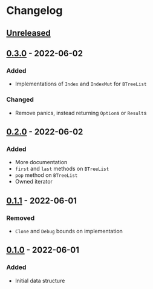 # Changelog

## [Unreleased]

## [0.3.0] - 2022-06-02

### Added

- Implementations of `Index` and `IndexMut` for `BTreeList`

### Changed

- Remove panics, instead returning `Option`s or `Result`s

## [0.2.0] - 2022-06-02

### Added

- More documentation
- `first` and `last` methods on `BTreeList`
- `pop` method on `BTreeList`
- Owned iterator

## [0.1.1] - 2022-06-01

### Removed

- `Clone` and `Debug` bounds on implementation

## [0.1.0] - 2022-06-01

### Added

- Initial data structure

[unreleased]: https://github.com/jeffa5/btreelist/compare/v0.3.0...HEAD
[0.3.0]: https://github.com/jeffa5/btreelist/compare/v0.2.0...v0.3.0
[0.2.0]: https://github.com/jeffa5/btreelist/compare/v0.1.1...v0.2.0
[0.1.1]: https://github.com/jeffa5/btreelist/compare/v0.1.0...v0.1.1
[0.1.0]: https://github.com/jeffa5/btreelist/releases/tag/v0.1.0
